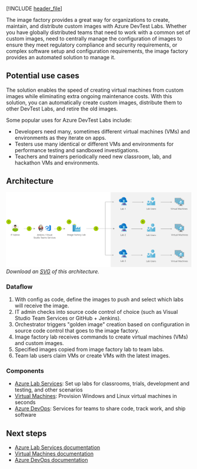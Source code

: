 [!INCLUDE [header_file](../../../includes/sol-idea-header.md)]

The image factory provides a great way for organizations to create, maintain, and distribute custom images with Azure DevTest Labs. Whether you have globally distributed teams that need to work with a common set of custom images, need to centrally manage the configuration of images to ensure they meet regulatory compliance and security requirements, or complex software setup and configuration requirements, the image factory provides an automated solution to manage it.

## Potential use cases

The solution enables the speed of creating virtual machines from custom images while eliminating extra ongoing maintenance costs. With this solution, you can automatically create custom images, distribute them to other DevTest Labs, and retire the old images.

Some popular uses for Azure DevTest Labs include:

- Developers need many, sometimes different virtual machines (VMs) and environments as they iterate on apps.
- Testers use many identical or different VMs and environments for performance testing and sandboxed investigations.
- Teachers and trainers periodically need new classroom, lab, and hackathon VMs and environments.

## Architecture

![Architecture shows I T admin to Visual Studios Teams to Image factory to Virtual Machines](../media/dev-test-image-factory.png)
*Download an [SVG](../media/dev-test-image-factory.svg) of this architecture.*

### Dataflow

1. With config as code, define the images to push and select which labs will receive the image.
1. IT admin checks into source code control of choice (such as Visual Studio Team Services or GitHub + Jenkins).
1. Orchestrator triggers "golden image" creation based on configuration in source code control that goes to the image factory.
1. Image factory lab receives commands to create virtual machines (VMs) and custom images.
1. Specified images copied from image factory lab to team labs.
1. Team lab users claim VMs or create VMs with the latest images.

### Components

* [Azure Lab Services](https://azure.microsoft.com/services/lab-services): Set up labs for classrooms, trials, development and testing, and other scenarios
* [Virtual Machines](https://azure.microsoft.com/services/virtual-machines): Provision Windows and Linux virtual machines in seconds
* [Azure DevOps](https://azure.microsoft.com/services/devops): Services for teams to share code, track work, and ship software

## Next steps

* [Azure Lab Services documentation](/azure/lab-services)
* [Virtual Machines documentation](/azure/virtual-machines)
* [Azure DevOps documentation](/azure/devops)
